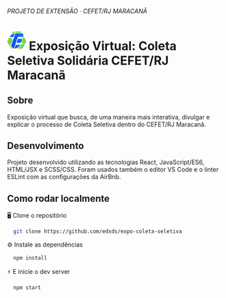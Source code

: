 ###### PROJETO DE EXTENSÃO · CEFET/RJ MARACANÃ

# <img src="https://raw.githubusercontent.com/edxds/expo-coleta-seletiva/master/public/favicon.png" width="44" height="44" /> Exposição Virtual: Coleta Seletiva Solidária CEFET/RJ Maracanã

## Sobre

Exposição virtual que busca, de uma maneira mais interativa, divulgar e explicar o processo de Coleta Seletiva dentro do CEFET/RJ Maracanã.

## Desenvolvimento

Projeto desenvolvido utilizando as tecnologias React, JavaScript/ES6, HTML/JSX e SCSS/CSS. Foram usados também o editor VS Code e o linter ESLint com as configurações da AirBnb.

## Como rodar localmente

🖥 Clone o repositório

```bash
  git clone https://github.com/edxds/expo-coleta-seletiva
```

⚙️ Instale as dependências

```bash
  npm install
```

⚡️ E inicie o dev server

```bash
  npm start
```
